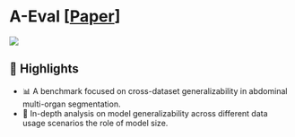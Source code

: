 # A-Eval \[[Paper](https://arxiv.org/abs/2309.03906)]
<a href="https://arxiv.org/abs/2309.03906"> <img src="https://img.shields.io/badge/eess.IV-2309.03906-b31b1b?logo=arxiv&logoColor=red"> </a>
## 🌟 Highlights
- 📊 A benchmark focused on cross-dataset generalizability in abdominal multi-organ segmentation.
- 🧠 In-depth analysis on model generalizability across different data usage scenarios the role of model size.